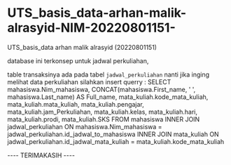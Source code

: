# UTS_basis_data-arhan-malik-alrasyid-NIM-20220801151-
UTS_basis_data 
arhan malik alrasyid (20220801151)

database ini terkonsep untuk jadwal perkuliahan,

table transaksinya ada pada tabel `jadwal_perkuliahan`
nanti jika inging melihat data perkuliahan silahkan insert querry : 
SELECT
	mahasiswa.Nim_mahasiswa, 
	CONCAT(mahasiswa.First_name, ' ', mahasiswa.Last_name) AS Full_name, 
	mata_kuliah.kode_mata_kuliah, 
	mata_kuliah.mata_kuliah, 
	mata_kuliah.pengajar, 
	mata_kuliah.jam_Perkuliahan, 
	mata_kuliah.kelas, 
	mata_kuliah.hari, 
	mata_kuliah.prodi, 
	mata_kuliah.SKS
FROM
	mahasiswa
	INNER JOIN
	jadwal_perkuliahan
	ON 
		mahasiswa.Nim_mahasiswa = jadwal_perkuliahan.id_jadwal_to_mahasiswa
	INNER JOIN
	mata_kuliah
	ON 
		jadwal_perkuliahan.id_jadwal_mata_kuliah = mata_kuliah.kode_mata_kuliah



---- TERIMAKASIH ----
